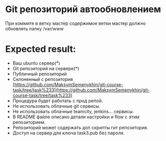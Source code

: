
# Git репозиторий автообновлением

При коммите в ветку мастер содержимое ветки мастер должно обновлять папку /var/www

# Expected result:
- Ваш ubuntu сервер(*)
- Git репозиторий на сервере(*)
- Публичный репозиторий
- Склоненный с репозитория [https://github.com/MaksymSemenykhin/git-course-task/tree/task%233](https://github.com/MaksymSemenykhin/git-course-task/tree/task%233)
- Процедура будет работать с прод репой.
- Не использовать облачные git сервисы.
- Не использовать облачные teamcity, jenkins... сервисы.
- В README файле описано детали настройки и flow с этим репозиторием.
- Репозиторий может содержать доп скрипты гит репозитория.
- Доступ на сервер для ключа task3.pub без пароля.
 

